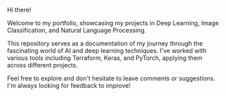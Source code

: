 Hi there!

Welcome to my portfolio, showcasing my projects in Deep Learning, Image Classification, and Natural Language Processing. 

This repository serves as a documentation of my journey through the fascinating world of AI and deep learning techniques. I've worked with various tools including Terraform, Keras, and PyTorch, applying them across different projects.

Feel free to explore and don't hesitate to leave comments or suggestions. I'm always looking for feedback to improve!

